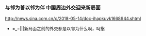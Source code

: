 ### 与邻为善以邻为伴 中国周边外交迎来新局面
http://news.sina.com.cn/c/2018-05-14/doc-ihapkuvk1668944.shtml
- =_=|||新局面之前的外交都是以邻为什么啊，呵壑